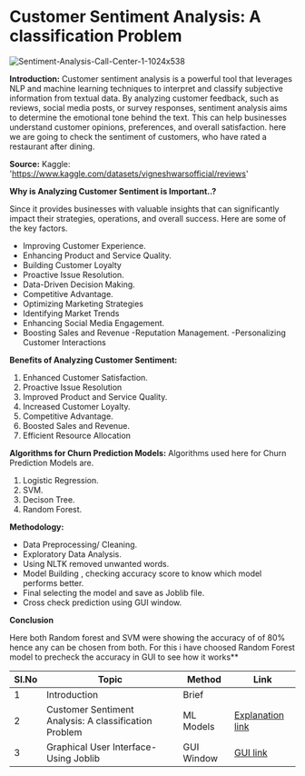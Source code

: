  # Customer Sentiment Analysis: A classification Problem

![Sentiment-Analysis-Call-Center-1-1024x538](https://github.com/V-Vibee/My-Projects-2.0/assets/91024678/62198b7a-5b52-42e9-97ad-39efbf974eed)




**Introduction:**
Customer sentiment analysis is a powerful tool that leverages NLP and machine learning techniques to interpret and classify subjective information from textual data. By analyzing customer feedback, such as reviews, social media posts, or survey responses, sentiment analysis aims to determine the emotional tone behind the text. This can help businesses understand customer opinions, preferences, and overall satisfaction. here we are going to check the sentiment of customers, who have rated a restaurant after dining.


**Source:** Kaggle: 'https://www.kaggle.com/datasets/vigneshwarsofficial/reviews'

**Why is Analyzing Customer Sentiment is Important..?** 

Since it provides businesses with valuable insights that can significantly impact their strategies, operations, and overall success. Here are some of the key factors.
- Improving Customer Experience.
- Enhancing Product and Service Quality.
- Building Customer Loyalty
- Proactive Issue Resolution.
- Data-Driven Decision Making.
- Competitive Advantage.
- Optimizing Marketing Strategies
- Identifying Market Trends
- Enhancing Social Media Engagement.
- Boosting Sales and Revenue
-Reputation Management.
-Personalizing Customer Interactions



**Benefits of Analyzing Customer Sentiment:**
1. Enhanced Customer Satisfaction.
2. Proactive Issue Resolution
3. Improved Product and Service Quality.
4. Increased Customer Loyalty.
5. Competitive Advantage.
6. Boosted Sales and Revenue.
7. Efficient Resource Allocation



**Algorithms for Churn Prediction Models:**
Algorithms used here for Churn Prediction Models are.
1. Logistic Regression.
2. SVM.
3. Decison Tree.
4. Random Forest.

   
**Methodology:**
- Data Preprocessing/ Cleaning.
- Exploratory Data Analysis.
- Using NLTK removed unwanted words.
- Model Building , checking accuracy score to know which model performs better.
- Final selecting the model and save as Joblib file.
- Cross check prediction using GUI window.


 **Conclusion** 
 
Here both Random forest and SVM were showing the accuracy of of 80% hence any can be chosen from both.
For this i have choosed Random Forest model to precheck the accuracy in GUI to see how it works**



| Sl.No| Topic| Method| Link|
|-|-|-|-|
|1| Introduction | Brief |[ ](-)
|2| Customer Sentiment Analysis: A classification Problem | ML Models |[ Explanation link](https://github.com/V-Vibee/My-Projects-2.0/blob/main/6.%20Customer%20Sentiment%20Analysis/Customer_review_Sentiment_Analysis.ipynb)
|3| Graphical User Interface- Using Joblib | GUI Window |[ GUI link](https://github.com/V-Vibee/My-Projects-2.0/blob/main/6.%20Customer%20Sentiment%20Analysis/MixCollage-28-Jun-2024-10-52-PM-2156.jpg)






